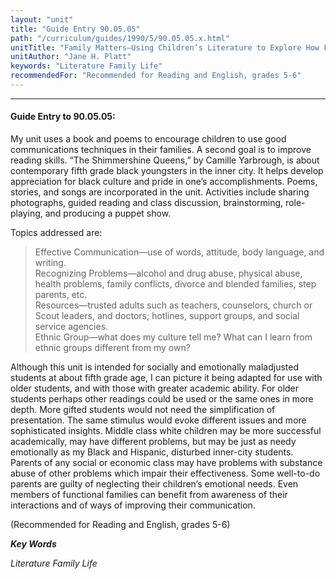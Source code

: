 ```yaml
---
layout: "unit"
title: "Guide Entry 90.05.05"
path: "/curriculum/guides/1990/5/90.05.05.x.html"
unitTitle: "Family Matters—Using Children’s Literature to Explore How Families Function"
unitAuthor: "Jane H. Platt"
keywords: "Literature Family Life"
recommendedFor: "Recommended for Reading and English, grades 5-6"
---
```

<body>
<hr/>
 <h4>
  Guide Entry to 90.05.05:
 </h4>
 My unit uses a book and poems to encourage children to use good communications techniques in their families. A second goal is to improve reading skills. “The Shimmershine Queens,” by Camille Yarbrough, is about contemporary fifth grade black youngsters in the inner city. It helps develop appreciation for black culture and pride in one’s accomplishments. Poems, stories, and songs are incorporated in the unit. Activities include sharing photographs, guided reading and class discussion, brainstorming, role-playing, and producing a puppet show.
 <p>
  Topics addressed are:
 </p>
<blockquote>
  <dl>
   <dt>
    Effective Communication—use of words, attitude, body language, and writing.
    <dt>
     Recognizing Problems—alcohol and drug abuse, physical abuse, health problems, family conflicts, divorce and blended families, step parents, etc.
     <dt>
      Resources—trusted adults such as teachers, counselors, church or Scout leaders, and doctors; hotlines, support groups, and social service agencies.
      <dt>
       Ethnic Group—what does my culture tell me? What can I learn from ethnic groups different from my own?
      </dt>
     </dt>
    </dt>
   </dt>
  </dl>
 </blockquote>
 Although this unit is intended for socially and emotionally maladjusted students at about fifth grade age, I can picture it being adapted for use with older students, and with those with greater academic ability. For older students perhaps other readings could be used or the same ones in more depth. More gifted students would not need the simplification of presentation. The same stimulus would evoke different issues and more sophisticated insights. Middle class white children may be more successful academically, may have different problems, but may be just as needy emotionally as my Black and Hispanic, disturbed inner-city students. Parents of any social or economic class may have problems with substance abuse of other problems which impair their effectiveness. Some well-to-do parents are guilty of neglecting their children’s emotional needs. Even members of functional families can benefit from awareness of their interactions and of ways of improving their communication.
 <p>
  (Recommended for Reading and English, grades 5-6)
 </p>
<p>
  <b>
   <i>
    Key Words
   </i>
  </b>
  <br/>
 </p>
 <p>
  <i>
   Literature Family Life
  </i>
 </p>

</body>